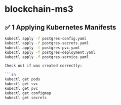 # blockchain-ms3

## ✅ 1 Applying Kubernetes Manifests



```sh
kubectl apply -f postgres-config.yaml
kubectl apply -f postgres-secrets.yaml
kubectl apply -f postgres-pvc.yaml
kubectl apply -f postgres-deployment.yaml
kubectl apply -f postgres-service.yaml

Check out if was created correctly:

```sh
kubectl get pods
kubectl get svc
kubectl get pvc
kubectl get configmap
kubectl get secrets




